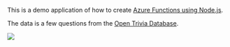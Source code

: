 This is a demo application of how to create [Azure Functions using Node.js](https://docs.microsoft.com/en-us/azure/azure-functions/functions-reference-node?WT.mc_id=triviaapi-github-aapowell).

The data is a few questions from the [Open Trivia Database](https://opentdb.com/).

![](https://github.com/ntrogh/trivia-api/workflows/trivia-deploy/badge.svg)
